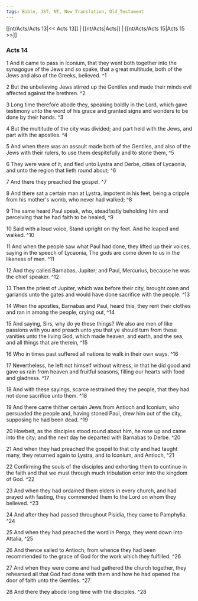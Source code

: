 ```yaml
---
tags: Bible, JST, NT, New_Translation, Old_Testament
---
```


[[nt/Acts/Acts 13|<< Acts 13]] | [[nt/Acts|Acts]] | [[nt/Acts/Acts 15|Acts 15 >>]]

### Acts 14

1 And it came to pass in Iconium, that they went both together into the synagogue of the Jews and so spake, that a great multitude, both of the Jews and also of the Greeks, believed.  ^1

2 But the unbelieving Jews stirred up the Gentiles and made their minds evil affected against the brethren.  ^2

3 Long time therefore abode they, speaking boldly in the Lord, which gave testimony unto the word of his grace and granted signs and wonders to be done by their hands.  ^3

4 But the multitude of the city was divided; and part held with the Jews, and part with the apostles.  ^4

5 And when there was an assault made both of the Gentiles, and also of the Jews with their rulers, to use them despitefully and to stone them,  ^5

6 They were ware of it, and fled unto Lystra and Derbe, cities of Lycaonia, and unto the region that lieth round about;  ^6

7 And there they preached the gospel.  ^7

8 And there sat a certain man at Lystra, impotent in his feet, being a cripple from his mother\'s womb, who never had walked;  ^8

9 The same heard Paul speak, who, steadfastly beholding him and perceiving that he had faith to be healed,  ^9

10 Said with a loud voice, Stand upright on thy feet. And he leaped and walked.  ^10

11 And when the people saw what Paul had done, they lifted up their voices, saying in the speech of Lycaonia, The gods are come down to us in the likeness of men.  ^11

12 And they called Barnabas, Jupiter; and Paul, Mercurius, because he was the chief speaker.  ^12

13 Then the priest of Jupiter, which was before their city, brought oxen and garlands unto the gates and would have done sacrifice with the people.  ^13

14 When the apostles, Barnabas and Paul, heard this, they rent their clothes and ran in among the people, crying out,  ^14

15 And saying, Sirs, why do ye these things? We also are men of like passions with you and preach unto you that ye should turn from these vanities unto the living God, which made heaven, and earth, and the sea, and all things that are therein,  ^15

16 Who in times past suffered all nations to walk in their own ways.  ^16

17 Nevertheless, he left not himself without witness, in that he did good and gave us rain from heaven and fruitful seasons, filling our hearts with food and gladness.  ^17

18 And with these sayings, scarce restrained they the people, that they had not done sacrifice unto them.  ^18

19 And there came thither certain Jews from Antioch and Iconium, who persuaded the people and, having stoned Paul, drew him out of the city, supposing he had been dead.  ^19

20 Howbeit, as the disciples stood round about him, he rose up and came into the city; and the next day he departed with Barnabas to Derbe.  ^20

21 And when they had preached the gospel to that city and had taught many, they returned again to Lystra, and to Iconium, and Antioch,  ^21

22 Confirming the souls of the disciples and exhorting them to continue in the faith and that we must through much tribulation enter into the kingdom of God.  ^22

23 And when they had ordained them elders in every church, and had prayed with fasting, they commended them to the Lord on whom they believed.  ^23

24 And after they had passed throughout Pisidia, they came to Pamphylia.  ^24

25 And when they had preached the word in Perga, they went down into Attalia,  ^25

26 And thence sailed to Antioch, from whence they had been recommended to the grace of God for the work which they fulfilled.  ^26

27 And when they were come and had gathered the church together, they rehearsed all that God had done with them and how he had opened the door of faith unto the Gentiles.  ^27

28 And there they abode long time with the disciples.  ^28

 
